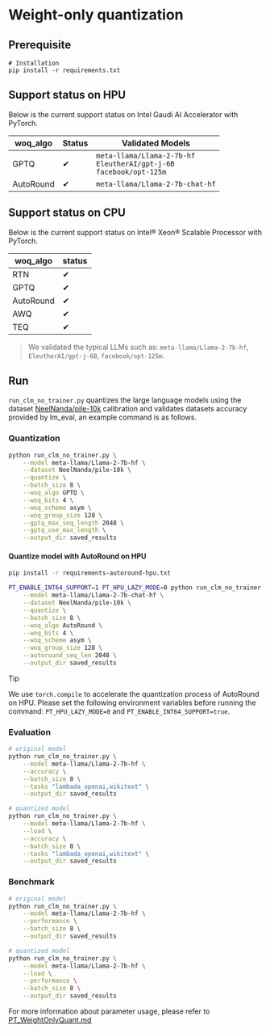 Weight-only quantization
===============

##  Prerequisite
```
# Installation
pip install -r requirements.txt
```

## Support status on HPU

Below is the current support status on Intel Gaudi AI Accelerator with PyTorch.

| woq_algo  | Status   | Validated Models                                                               |
|-----------|----------|--------------------------------------------------------------------------------|
|   GPTQ    | &#10004; | `meta-llama/Llama-2-7b-hf`<br/> `EleutherAI/gpt-j-6B`<br/> `facebook/opt-125m` |
| AutoRound | &#10004; | `meta-llama/Llama-2-7b-chat-hf`                                                |


## Support status on CPU

Below is the current support status on Intel® Xeon® Scalable Processor with PyTorch.


| woq_algo |   status |
|--------------|----------|
|       RTN      |  &#10004;  |
|       GPTQ     |  &#10004;  |
|       AutoRound|  &#10004;  |
|       AWQ      |  &#10004;  |
|       TEQ      |  &#10004;  |

> We validated the typical LLMs such as: `meta-llama/Llama-2-7b-hf`, `EleutherAI/gpt-j-6B`, `facebook/opt-125m`.


## Run

`run_clm_no_trainer.py` quantizes the large language models using the dataset [NeelNanda/pile-10k](https://huggingface.co/datasets/NeelNanda/pile-10k) calibration and validates datasets accuracy provided by lm_eval, an example command is as follows.

### Quantization

```bash
python run_clm_no_trainer.py \
    --model meta-llama/Llama-2-7b-hf \
    --dataset NeelNanda/pile-10k \
    --quantize \
    --batch_size 8 \
    --woq_algo GPTQ \
    --woq_bits 4 \
    --woq_scheme asym \
    --woq_group_size 128 \
    --gptq_max_seq_length 2048 \
    --gptq_use_max_length \
    --output_dir saved_results
```

#### Quantize model with AutoRound on HPU
```bash
pip install -r requirements-autoround-hpu.txt

PT_ENABLE_INT64_SUPPORT=1 PT_HPU_LAZY_MODE=0 python run_clm_no_trainer.py \
    --model meta-llama/Llama-2-7b-chat-hf \
    --dataset NeelNanda/pile-10k \
    --quantize \
    --batch_size 8 \
    --woq_algo AutoRound \
    --woq_bits 4 \
    --woq_scheme asym \
    --woq_group_size 128 \
    --autoround_seq_len 2048 \
    --output_dir saved_results
```
> [!TIP]
> We use `torch.compile`  to accelerate the quantization process of AutoRound on HPU.
> Please set the following environment variables before running the command:
> `PT_HPU_LAZY_MODE=0` and  `PT_ENABLE_INT64_SUPPORT=true`.


### Evaluation

```bash
# original model
python run_clm_no_trainer.py \
    --model meta-llama/Llama-2-7b-hf \
    --accuracy \
    --batch_size 8 \
    --tasks "lambada_openai,wikitext" \
    --output_dir saved_results

# quantized model
python run_clm_no_trainer.py \
    --model meta-llama/Llama-2-7b-hf \
    --load \
    --accuracy \
    --batch_size 8 \
    --tasks "lambada_openai,wikitext" \
    --output_dir saved_results
```

### Benchmark

```bash
# original model
python run_clm_no_trainer.py \
    --model meta-llama/Llama-2-7b-hf \
    --performance \
    --batch_size 8 \
    --output_dir saved_results

# quantized model
python run_clm_no_trainer.py \
    --model meta-llama/Llama-2-7b-hf \
    --load \
    --performance \
    --batch_size 8 \
    --output_dir saved_results
```

For more information about parameter usage, please refer to [PT_WeightOnlyQuant.md](https://github.com/intel/neural-compressor/blob/master/docs/source/3x/PT_WeightOnlyQuant.md)
